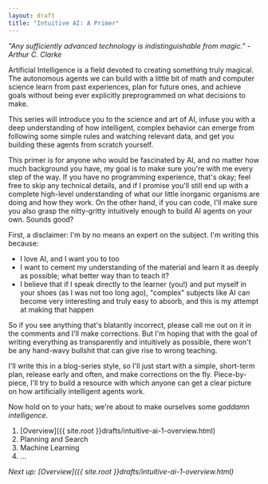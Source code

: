 ```yaml
---
layout: draft
title: "Intuitive AI: A Primer"
---
```


_"Any sufficiently advanced technology is indistinguishable from magic." - Arthur C. Clarke_

Artificial Intelligence is a field devoted to creating something truly magical. The autonomous agents we can build with a little bit of math and computer science learn from past experiences, plan for future ones, and achieve goals without being ever explicitly preprogrammed on what decisions to make.

This series will introduce you to the science and art of AI, infuse you with a deep understanding of how intelligent, complex behavior can emerge from following some simple rules and watching relevant data, and get you building these agents from scratch yourself. 

This primer is for anyone who would be fascinated by AI, and no matter how much background you have, my goal is to make sure you're with me every step of the way. If you have no programming experience, that's okay; feel free to skip any technical details, and if I promise you'll still end up with a complete high-level understanding of what our little inorganic organisms are doing and how they work. On the other hand, if you can code, I'll make sure you also grasp the nitty-gritty intuitively enough to build AI agents on your own. Sounds good?

First, a disclaimer: I'm by no means an expert on the subject.  I'm writing this because:

* I love AI, and I want you to too
* I want to cement my understanding of the material and learn it as deeply as possible; what better way than to teach it?
* I believe that if I speak directly to the learner (you!) and put myself in your shoes (as I was not too long ago), "complex" subjects like AI can become very interesting and truly easy to absorb, and this is my attempt at making that happen

So if you see anything that's blatantly incorrect, please call me out on it in the comments and I'll make corrections. But I'm hoping that with the goal of writing everything as transparently and intuitively as possible, there won't be any hand-wavy bullshit that can give rise to wrong teaching.

I'll write this in a blog-series style, so I'll just start with a simple, short-term plan, release early and often, and make corrections on the fly. Piece-by-piece, I'll try to build a resource with which anyone can get a clear picture on how artificially intelligent agents work.

Now hold on to your hats; we're about to make ourselves some _goddamn intelligence_.

1. [Overview]({{ site.root }}drafts/intuitive-ai-1-overview.html)
2. Planning and Search
3. Machine Learning
4. …

_Next up: [Overview]({{ site.root }}drafts/intuitive-ai-1-overview.html)_
